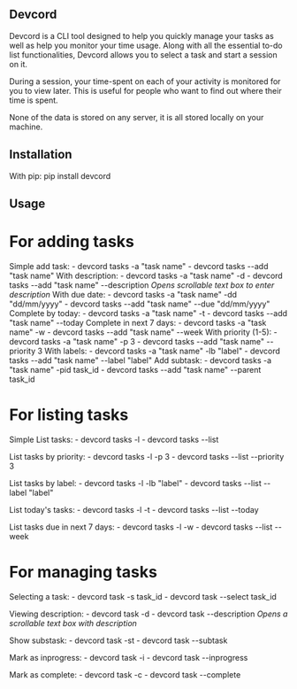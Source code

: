 ## Devcord

Devcord is a CLI tool designed to help you quickly manage your tasks as well as
help you monitor your time usage. Along with all the essential to-do list functionalities, Devcord allows you to select a task and start a session on it.

During a session, your time-spent on each of your activity is monitored for you to view later. This is useful for people who want to find out where their time is spent.

None of the data is stored on any server, it is all stored locally on your machine.

## Installation

With pip:
pip install devcord

## Usage

# For adding tasks

Simple add task: - devcord tasks -a "task name" - devcord tasks --add "task name"
With description: - devcord tasks -a "task name" -d - devcord tasks --add "task name" --description
_Opens scrollable text box to enter description_
With due date: - devcord tasks -a "task name" -dd "dd/mm/yyyy" - devcord tasks --add "task name" --due "dd/mm/yyyy"
Complete by today: - devcord tasks -a "task name" -t - devcord tasks --add "task name" --today
Complete in next 7 days: - devcord tasks -a "task name" -w - devcord tasks --add "task name" --week
With priority (1-5): - devcord tasks -a "task name" -p 3 - devcord tasks --add "task name" --priority 3
With labels: - devcord tasks -a "task name" -lb "label" - devcord tasks --add "task name" --label "label"
Add subtask: - devcord tasks -a "task name" -pid task_id - devcord tasks --add "task name" --parent task_id

# For listing tasks

Simple List tasks: - devcord tasks -l - devcord tasks --list

List tasks by priority: - devcord tasks -l -p 3 - devcord tasks --list --priority 3

List tasks by label: - devcord tasks -l -lb "label" - devcord tasks --list --label "label"

List today's tasks: - devcord tasks -l -t - devcord tasks --list --today

List tasks due in next 7 days: - devcord tasks -l -w - devcord tasks --list --week

# For managing tasks

Selecting a task: - devcord task -s task_id - devcord task --select task_id

Viewing description: - devcord task -d - devcord task --description
_Opens a scrollable text box with description_

Show substask: - devcord task -st - devcord task --subtask

Mark as inprogress: - devcord task -i - devcord task --inprogress

Mark as complete: - devcord task -c - devcord task --complete
